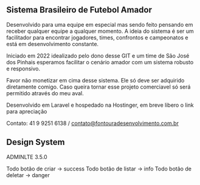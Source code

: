 ## Sistema Brasileiro de Futebol Amador

Desenvolvido para uma equipe em especial mas sendo feito pensando em receber qualquer equipe a qualquer momento. A ideia do sistema
é ser um facilitador para encontrar jogadores, times, confrontos e campeonatos e está em desenvolvimento constante. 

Iniciado em 2022 idealizado pelo dono desse GIT e um time de São José dos Pinhais esperamos facilitar o cenário amador com um sistema 
robusto e responsivo.

Favor não monetizar em cima desse sistema. Ele só deve ser adquirido diretamente comigo. Caso queira tornar esse projeto comerciavel
só será permitido através do meu aval.

Desenvolvido em Laravel e hospedado na Hostinger, em breve libero o link para apreciação

Contato: 41 9 9251 6138 / contato@fontouradesenvolvimento.com.br

## Design System
ADMINLTE 3.5.0

Todo botão de criar -> success
Todo botão de listar -> info
Todo botão de deletar -> danger